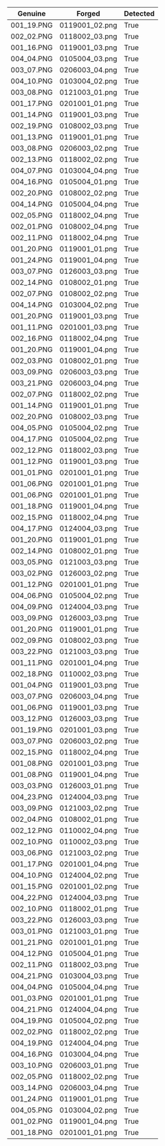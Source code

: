 | Genuine | Forged | Detected |
|---------|--------|----------|
| 001_19.PNG | 0119001_02.png | True |
| 002_02.PNG | 0118002_03.png | True |
| 001_16.PNG | 0119001_03.png | True |
| 004_04.PNG | 0105004_03.png | True |
| 003_07.PNG | 0206003_04.png | True |
| 004_10.PNG | 0103004_02.png | True |
| 003_08.PNG | 0121003_01.png | True |
| 001_17.PNG | 0201001_01.png | True |
| 001_14.PNG | 0119001_03.png | True |
| 002_19.PNG | 0108002_03.png | True |
| 001_13.PNG | 0119001_01.png | True |
| 003_08.PNG | 0206003_02.png | True |
| 002_13.PNG | 0118002_02.png | True |
| 004_07.PNG | 0103004_04.png | True |
| 004_16.PNG | 0105004_01.png | True |
| 002_20.PNG | 0108002_02.png | True |
| 004_14.PNG | 0105004_04.png | True |
| 002_05.PNG | 0118002_04.png | True |
| 002_01.PNG | 0108002_04.png | True |
| 002_11.PNG | 0118002_04.png | True |
| 001_20.PNG | 0119001_01.png | True |
| 001_24.PNG | 0119001_04.png | True |
| 003_07.PNG | 0126003_03.png | True |
| 002_14.PNG | 0108002_01.png | True |
| 002_07.PNG | 0108002_02.png | True |
| 004_14.PNG | 0103004_02.png | True |
| 001_20.PNG | 0119001_03.png | True |
| 001_11.PNG | 0201001_03.png | True |
| 002_16.PNG | 0118002_04.png | True |
| 001_20.PNG | 0119001_04.png | True |
| 002_03.PNG | 0108002_01.png | True |
| 003_09.PNG | 0206003_03.png | True |
| 003_21.PNG | 0206003_04.png | True |
| 002_07.PNG | 0118002_02.png | True |
| 001_14.PNG | 0119001_01.png | True |
| 002_20.PNG | 0108002_03.png | True |
| 004_05.PNG | 0105004_02.png | True |
| 004_17.PNG | 0105004_02.png | True |
| 002_12.PNG | 0118002_03.png | True |
| 001_12.PNG | 0119001_03.png | True |
| 001_01.PNG | 0201001_01.png | True |
| 001_06.PNG | 0201001_01.png | True |
| 001_06.PNG | 0201001_01.png | True |
| 001_18.PNG | 0119001_04.png | True |
| 002_15.PNG | 0118002_04.png | True |
| 004_17.PNG | 0124004_03.png | True |
| 001_20.PNG | 0119001_01.png | True |
| 002_14.PNG | 0108002_01.png | True |
| 003_05.PNG | 0121003_03.png | True |
| 003_02.PNG | 0126003_02.png | True |
| 001_12.PNG | 0201001_01.png | True |
| 004_06.PNG | 0105004_02.png | True |
| 004_09.PNG | 0124004_03.png | True |
| 003_09.PNG | 0126003_03.png | True |
| 001_20.PNG | 0119001_01.png | True |
| 002_09.PNG | 0108002_03.png | True |
| 003_22.PNG | 0121003_03.png | True |
| 001_11.PNG | 0201001_04.png | True |
| 002_18.PNG | 0110002_03.png | True |
| 001_04.PNG | 0119001_03.png | True |
| 003_07.PNG | 0206003_04.png | True |
| 001_06.PNG | 0119001_03.png | True |
| 003_12.PNG | 0126003_03.png | True |
| 001_19.PNG | 0201001_03.png | True |
| 003_07.PNG | 0206003_02.png | True |
| 002_15.PNG | 0118002_04.png | True |
| 001_08.PNG | 0201001_03.png | True |
| 001_08.PNG | 0119001_04.png | True |
| 003_03.PNG | 0126003_01.png | True |
| 004_23.PNG | 0124004_03.png | True |
| 003_09.PNG | 0121003_02.png | True |
| 002_04.PNG | 0108002_01.png | True |
| 002_12.PNG | 0110002_04.png | True |
| 002_10.PNG | 0110002_03.png | True |
| 003_06.PNG | 0121003_02.png | True |
| 001_17.PNG | 0201001_04.png | True |
| 004_10.PNG | 0124004_02.png | True |
| 001_15.PNG | 0201001_02.png | True |
| 004_22.PNG | 0124004_03.png | True |
| 002_10.PNG | 0118002_01.png | True |
| 003_22.PNG | 0126003_03.png | True |
| 003_01.PNG | 0121003_01.png | True |
| 001_21.PNG | 0201001_01.png | True |
| 004_12.PNG | 0105004_01.png | True |
| 002_11.PNG | 0118002_03.png | True |
| 004_21.PNG | 0103004_03.png | True |
| 004_04.PNG | 0105004_04.png | True |
| 001_03.PNG | 0201001_01.png | True |
| 004_21.PNG | 0124004_04.png | True |
| 004_19.PNG | 0105004_02.png | True |
| 002_02.PNG | 0118002_02.png | True |
| 004_19.PNG | 0124004_04.png | True |
| 004_16.PNG | 0103004_04.png | True |
| 003_10.PNG | 0206003_01.png | True |
| 002_05.PNG | 0118002_02.png | True |
| 003_14.PNG | 0206003_04.png | True |
| 001_24.PNG | 0119001_01.png | True |
| 004_05.PNG | 0103004_02.png | True |
| 001_02.PNG | 0119001_04.png | True |
| 001_18.PNG | 0201001_01.png | True |